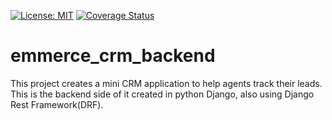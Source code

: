 [![License: MIT](https://img.shields.io/badge/License-MIT-yellow.svg)](https://opensource.org/licenses/MIT)
[![Coverage Status](https://coveralls.io/repos/github/EtoleJames/emmerce_crm_backend/badge.svg?branch=develop)](https://coveralls.io/github/EtoleJames/emmerce_crm_backend?branch=develop)

# emmerce_crm_backend

This project creates a mini CRM application to help agents track their leads. This is the backend side of it created in python Django, also using Django Rest Framework(DRF).
